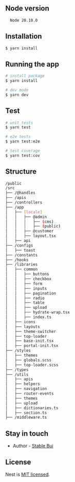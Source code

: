 ## Node version

```bash
  Node 20.10.0
```

## Installation

```bash
$ yarn install
```

## Running the app

```bash
# install package
$ yarn install

# dev mode
$ yarn dev
```

## Test

```bash
# unit tests
$ yarn test

# e2e tests
$ yarn test:e2e

# test coverage
$ yarn test:cov
```

## Structure

```bash
/public
/src
├── /@handles
├── /apis
├── /controllers
├── /app
│   ├── [locale]
│   │   ├── @admin
│   │   │   ├── (cms)
│   │   │   ├── (public)
│   │   ├── @customer
│   │   ├── layout.tsx
│   ├── api
├── /configs
│   ├── toast
├── /constants
├── /hooks
├── /libraries
│   ├── common
│   │   ├── buttons
│   │   ├── checkbox
│   │   ├── form
│   │   ├── inputs
│   │   ├── pagination
│   │   ├── radio
│   │   ├── table
│   │   ├── upload
│   │   ├── hydrate-wrap.tsx
│   │   ├── index.ts
│   ├── icons
│   ├── layouts
│   ├── theme-switcher
│   ├── top-loader
│   ├── base-init.tsx
│   ├── portal-init.tsx
├── /styles
│   ├── themes
│   ├── globals.scss
│   ├── top-loader.scss
├── /types
├── /utils
│   ├── apis
│   ├── helpers
│   ├── navigation
│   ├── router-events
│   ├── themes
│   ├── upload
│   ├── dictionaries.ts
│   ├── section.ts
├── /middleware.ts
```

## 
## Stay in touch

- Author - [Stable Bui](https://github.com/vungbt)

## License

Nest is [MIT licensed](LICENSE).
